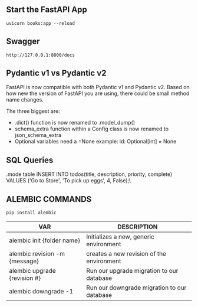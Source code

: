 ## Start the FastAPI App

```commandline
uvicorn books:app --reload
```


## Swagger

```commandline
http://127.0.0.1:8000/docs
```

## Pydantic v1 vs Pydantic v2

FastAPI is now compatible with both Pydantic v1 and Pydantic v2.
Based on how new the version of FastAPI you are using, there could be small method name changes.


The three biggest are:
- .dict() function is now renamed to .model_dump()
- schema_extra function within a Config class is now renamed to json_schema_extra
- Optional variables need a =None example: id: Optional[int] = None

## SQL Queries
.mode table
INSERT INTO todos(title, description, priority, complete) VALUES ('Go to Store', 'To pick up eggs', 4, False);\


## ALEMBIC COMMANDS

```commandline
pip install alembic
```

| VAR                           | DESCRIPTION                                 |
|-------------------------------|---------------------------------------------|
| alembic init {folder name}    | Initializes a new, generic environment      |
| alembic revision -m {message} | creates a new revision of the environment   |
| alembic upgrade {revision #}  | Run our upgrade migration to our database   |
| alembic downgrade -1          | Run our downgrade migration to our database |
